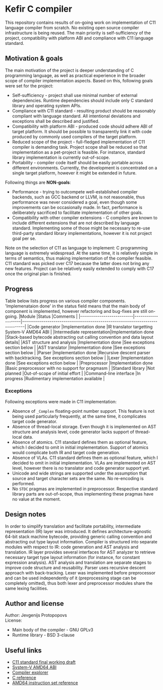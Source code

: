 # Kefir C compiler
This repository contains results of on-going work on implementation of C11 language compiler from scratch. No existing open source compiler
infrastructure is being reused. The main priority is self-sufficiency of the project, compatibility with platform ABI and compliance with
C11 language standard.

## Motivation & goals
The main motivation of the project is deeper understanding of C programming language, as well as practical experience in
the broader scope of compiler implementation aspects. Based on this, following goals were set for the project:
* Self-sufficiency - project shall use minimal number of external dependencies. Runtime dependencies should include only C standard library
and operating system APIs.
* Compliance with C11 standard - resulting product should be reasonably compliant with language standard. All intentional deviations and exceptions
shall be described and justified. 
* Compatibility with platform ABI - produced code should adhere ABI of target platform. It should be possible to transparently link it with
code produced by commonly used compilers of the target platform.
* Reduced scope of the project - full-fledged implementation of C11 compiler is demanding task. Project scope shall be reduced so that
implementation as a pet-project is feasible. For instance, standard library implementation is currently out-of-scope.
* Portability - compiler code itself should be easily portable across different environments. Currently, the development is concentrated on
a single target platform, however it might be extended in future.

Following things are **NON-goals**:
* Performance - trying to outcompete well-established compiler backends, such as GCC backend or LLVM, is not reasonable, thus performance
was never considered a goal, even though some improvements can be occasionally made. In fact, performance is deliberately sacrificed to facilitate
implementation of other goals. 
* Compatibility with other compiler extensions - C compilers are known to include different extensions that are not described by language standard.
Implementing some of those might be necessary to re-use third-party standard library implementations, however it is not project goal per se.

Note on the selection of C11 as language to implement: C programming language is extremely widespread. At the same time, it is relatively simple in
terms of semantics, thus making implementation of the compiler feasible. C11 standard was picked over C17 because the latter does not bring any new
features. Project can be relatively easily extended to comply with C17 once the original plan is finished.

## Progress
Table below lists progress on various compiler components. 'Implemenataion done' in the status field means that the main body of component
is implemented, however refactoring and bug-fixes are still on-going.
|Module                     |Status              |Comments                                                                       |
|---------------------------|--------------------|-------------------------------------------------------------------------------|
|Code generator             |Implementation done |IR translator targetting System-V AMD64 ABI                                    |
|Intermediate representation|Implementation done |Stack-based bytecode abstracting out calling convention and data layout details|
|AST structure and analysis |Implementation done |See exceptions section below                                                   |
|AST translator             |Implementation done |See exceptions section below                                                   |
|Parser                     |Implementation done |Recursive descent parser with backtracking. See exceptions section below       |
|Lexer                      |Implementation done |See exceptions ection below                                                    |
|Preprocessor               |Implementation done |Basic preprocessor with no support for pragmasm                                |
|Standard library           |Not planned         |Out-of-scope of initial effort                                                 |
|Command-line interface     |In progress         |Rudimentary implementation available                                           |


### Exceptions
Following exceptions were made in C11 implementation:
* Absence of `_Complex` floating-point number support. This feature is not being used
particularly frequently, at the same time, it complicates target code generator.
* Absence of thread-local storage. Even though it is implemented on AST structure
and analysis level, code generator lacks support of thread-local data. 
* Absence of atomics. C11 standard defines them as optional feature, which I decided
to omit in initial implementation. Support of atomics would complicate both IR and
target code generation.
* Absence of VLAs. C11 standard defines them as optional feature, which I decided
to omit in initial implementation. VLAs are implemented on AST level, however there is
no translator and code generator support yet.
* Unicode and wide strings are supported under the assumption that source and target character sets are the same.
No re-encoding is performed.
* No `STDC` pragmas are implemented in preprocessor. Respective standard library parts are out-of-scope, thus implementing
these pragmas have no value at the moment.

## Design notes
In order to simplify translation and facilitate portability, intermediate representation
(IR) layer was introduced. It defines architecture-agnostic 64-bit stack machine
bytecode, providing generic calling convention and abstracting out type layout
information. Compiler is structured into separate modules with respect to IR: code
generation and AST analysis and translation. IR layer provides several interfaces for
AST analyzer to retrieve necessary target type layout information (for instance, for
constant expression analysis). AST analysis and translation are separate stages to 
improve code structure and reusability. Parser uses recursive descent approach with back-tracking.
Lexer was implemented before preprocessor and can be used independently of it (preprocessing stage
can be completely omitted), thus both lexer and preprocessor modules share the same lexing facilities.

## Author and license
Author: Jevgenijs Protopopovs \
License:
* Main body of the compiler - GNU GPLv3
* Runtime library - BSD 3-clause
  
## Useful links
* [C11 standard final working draft](http://www.open-std.org/jtc1/sc22/wg14/www/docs/n1570.pdf)
* [System-V AMD64 ABI](https://gitlab.com/x86-psABIs/x86-64-ABI)
* [Compiler explorer](https://godbolt.org/)
* [C reference](https://en.cppreference.com/w/c)
* [AMD64 instruction set reference](https://www.amd.com/system/files/TechDocs/24594.pdf)